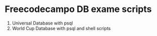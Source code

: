 # Freecodecampo DB exame scripts
1. Universal Database with psql
2. World Cup Database with psql and shell scripts
